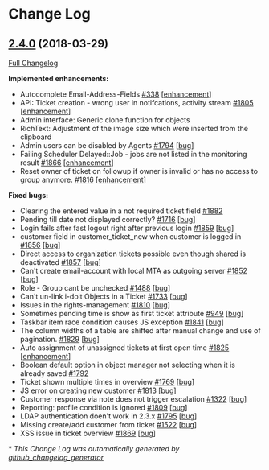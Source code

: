 # Change Log

## [2.4.0](https://github.com/zammad/zammad/tree/2.4.0) (2018-03-29)
[Full Changelog](https://github.com/zammad/zammad/compare/2.3.0...2.4.0)

**Implemented enhancements:**
- Autocomplete Email-Address-Fields [\#338](https://github.com/zammad/zammad/issues/338) [[enhancement](https://github.com/zammad/zammad/labels/enhancement)]
- API: Ticket creation - wrong user in notifcations, activity stream [\#1805](https://github.com/zammad/zammad/issues/1805) [[enhancement](https://github.com/zammad/zammad/labels/enhancement)]
- Admin interface: Generic clone function for objects
- RichText: Adjustment of the image size which were inserted from the clipboard
- Admin users can be disabled by Agents [\#1794](https://github.com/zammad/zammad/issues/1794) [[bug](https://github.com/zammad/zammad/labels/bug)]
- Failing Scheduler Delayed::Job - jobs are not listed in the monitoring result [\#1866](https://github.com/zammad/zammad/issues/1866) [[enhancement](https://github.com/zammad/zammad/labels/enhancement)]
- Reset owner of ticket on followup if owner is invalid or has no access to group anymore. [\#1816](https://github.com/zammad/zammad/issues/1816) [[enhancement](https://github.com/zammad/zammad/labels/enhancement)]

**Fixed bugs:**
- Clearing the entered value in a not required ticket field [\#1882](https://github.com/zammad/zammad/issues/1882)
- Pending till date not displayed correctly? [\#1716](https://github.com/zammad/zammad/issues/1716) [[bug](https://github.com/zammad/zammad/labels/bug)]
- Login fails after fast logout right after previous login [\#1859](https://github.com/zammad/zammad/issues/1859) [[bug](https://github.com/zammad/zammad/labels/bug)]
- customer field in customer\_ticket\_new when customer is logged in [\#1856](https://github.com/zammad/zammad/issues/1856) [[bug](https://github.com/zammad/zammad/labels/bug)]
- Direct access to organization tickets possible even though shared is deactivated [\#1857](https://github.com/zammad/zammad/issues/1857) [[bug](https://github.com/zammad/zammad/labels/bug)]
- Can't create email-account with local MTA as outgoing server  [\#1852](https://github.com/zammad/zammad/issues/1852) [[bug](https://github.com/zammad/zammad/labels/bug)]
- Role - Group cant be unchecked [\#1488](https://github.com/zammad/zammad/issues/1488) [[bug](https://github.com/zammad/zammad/labels/bug)]
- Can't un-link i-doit Objects in a Ticket [\#1733](https://github.com/zammad/zammad/issues/1733) [[bug](https://github.com/zammad/zammad/labels/bug)]
- Issues in the rights-management  [\#1810](https://github.com/zammad/zammad/issues/1810) [[bug](https://github.com/zammad/zammad/labels/bug)]
- Sometimes pending time is show as first ticket attribute [\#949](https://github.com/zammad/zammad/issues/949) [[bug](https://github.com/zammad/zammad/labels/bug)]
- Taskbar item race condition causes JS exception [\#1841](https://github.com/zammad/zammad/issues/1841) [[bug](https://github.com/zammad/zammad/labels/bug)]
- The column widths of a table are shifted after manual change and use of pagination. [\#1829](https://github.com/zammad/zammad/issues/1829) [[bug](https://github.com/zammad/zammad/labels/bug)]
- Auto assignment of unassigned tickets at first open time [\#1825](https://github.com/zammad/zammad/issues/1825) [[enhancement](https://github.com/zammad/zammad/labels/enhancement)]
- Boolean default option in object manager not selecting when it is already saved [\#1792](https://github.com/zammad/zammad/issues/1792)
- Ticket shown multiple times in overview [\#1769](https://github.com/zammad/zammad/issues/1769) [[bug](https://github.com/zammad/zammad/labels/bug)]
- JS error on creating new customer [\#1813](https://github.com/zammad/zammad/issues/1813) [[bug](https://github.com/zammad/zammad/labels/bug)]
- Customer response via note does not trigger escalation [\#1322](https://github.com/zammad/zammad/issues/1322) [[bug](https://github.com/zammad/zammad/labels/bug)]
- Reporting: profile condition is ignored [\#1809](https://github.com/zammad/zammad/issues/1809) [[bug](https://github.com/zammad/zammad/labels/bug)]
- LDAP authentication doen't work in 2.3.x [\#1795](https://github.com/zammad/zammad/issues/1795) [[bug](https://github.com/zammad/zammad/labels/bug)]
- Missing create/add customer from ticket [\#1522](https://github.com/zammad/zammad/issues/1522) [[bug](https://github.com/zammad/zammad/labels/bug)]
- XSS issue in ticket overview [\#1869](https://github.com/zammad/zammad/issues/1869) [[bug](https://github.com/zammad/zammad/labels/bug)]


\* *This Change Log was automatically generated by [github_changelog_generator](https://github.com/skywinder/Github-Changelog-Generator)*